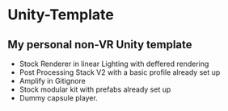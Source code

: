 # Unity-Template
## My personal non-VR Unity template 

- Stock Renderer in linear Lighting with deffered rendering
- Post Processing Stack V2 with a basic profile already set up
- Amplify in Gitignore
- Stock modular kit with prefabs already set up
- Dummy capsule player.
